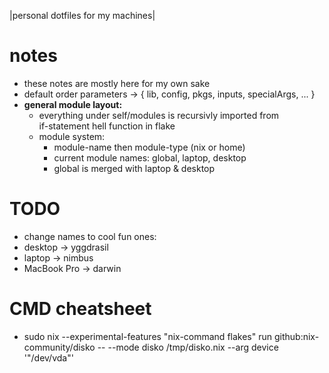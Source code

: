 |personal dotfiles for my machines|

# **notes**

- these notes are mostly here for my own sake
- default order parameters -> { lib, config, pkgs, inputs, specialArgs, ... }
- **general module layout:**
  - everything under self/modules is recursivly imported from  
    if-statement hell function in flake
  - module system:
    - module-name then module-type (nix or home)
    - current module names: global, laptop, desktop
    - global is merged with laptop & desktop

# **TODO**

- change names to cool fun ones:
- desktop -> yggdrasil
- laptop -> nimbus
- MacBook Pro -> darwin

# **CMD cheatsheet**

- sudo nix --experimental-features "nix-command flakes" run github:nix-community/disko -- --mode disko /tmp/disko.nix --arg device '"/dev/vda"'

